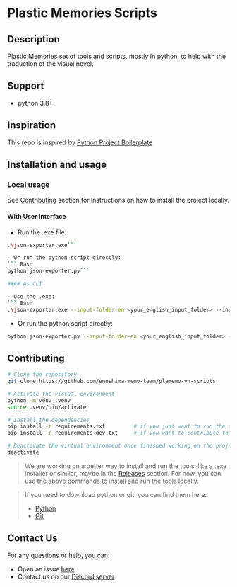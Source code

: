 # Plastic Memories Scripts

## Description

Plastic Memories set of tools and scripts, mostly in python, to help with the traduction of the visual novel.


## Support

- python 3.8+


## Inspiration

This repo is inspired by [Python Project Boilerplate](https://github.com/keathmilligan/python-boilerplate)


## Installation and usage

### Local usage

See [Contributing](#contributing) section for instructions on how to install the project locally.

#### With User Interface

- Run the .exe file:
```	Bash
.\json-exporter.exe```

- Or run the python script directly:
```	Bash
python json-exporter.py```

#### As CLI

- Use the .exe:
```	Bash
.\json-exporter.exe --input-folder-en <your_english_input_folder> --input-folder-ja <your_japanese_input_folder> --output-folder <your_desired_output_folder>
```

- Or run the python script directly:
```	Bash
python json-exporter.py --input-folder-en <your_english_input_folder> --input-folder-ja <your_japanese_input_folder> --output-folder <your_desired_output_folder>
```

## Contributing

``` bash
# Clone the repository
git clone https://github.com/enoshima-memo-team/plamemo-vn-scripts

# Activate the virtual environment
python -m venv .venv
source .venv/bin/activate

# Install the dependencies
pip install -r requirements.txt         # if you just want to run the tools
pip install -r requirements-dev.txt     # if you want to contribute to the project

# Deactivate the virtual environment once finished working on the project
deactivate
```

> We are working on a better way to install and run the tools, like a .exe installer or similar, maybe in the [Releases](https://github.com/enoshima-memo-team/plamemo-vn-scripts/releases) section. For now, you can use the above commands to install and run the tools locally. 

> If you need to download python or git, you can find them here:
> - [Python](https://www.python.org/downloads/)
> - [Git](https://git-scm.com/downloads)

## Contact Us

For any questions or help, you can:
- Open an issue [here](https://github.com/enoshima-memo-team/plamemo-vn-scripts/issues)
- Contact us on our [Discord server](https://discord.gg/Tz9maCVMWQ)